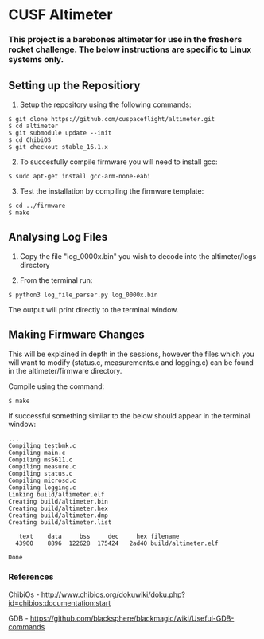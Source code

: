 # CUSF Altimeter
### This project is a barebones altimeter for use in the freshers rocket challenge. The below instructions are specific to Linux systems only.

## Setting up the Repositiory

1. Setup the repository using the following commands:
```
$ git clone https://github.com/cuspaceflight/altimeter.git
$ cd altimeter
$ git submodule update --init
$ cd ChibiOS
$ git checkout stable_16.1.x
```
2. To succesfully compile firmware you will need to install gcc:
```
$ sudo apt-get install gcc-arm-none-eabi
```
3. Test the installation by compiling the firmware template:
```
$ cd ../firmware
$ make
```

## Analysing Log Files

1. Copy the file "log_0000x.bin" you wish to decode into the altimeter/logs directory

2. From the terminal run:
```
$ python3 log_file_parser.py log_0000x.bin
```

The output will print directly to the terminal window.

## Making Firmware Changes

This will be explained in depth in the sessions, however the files which you will want to modify (status.c, measurements.c and logging.c) can be found in the altimeter/firmware directory.

Compile using the command:
``` 
$ make
```
If successful something similar to the below should appear in the terminal window:

```
...
Compiling testbmk.c
Compiling main.c
Compiling ms5611.c
Compiling measure.c
Compiling status.c
Compiling microsd.c
Compiling logging.c
Linking build/altimeter.elf
Creating build/altimeter.bin
Creating build/altimeter.hex
Creating build/altimeter.dmp
Creating build/altimeter.list

   text	   data	    bss	    dec	    hex	filename
  43900	   8896	 122628	 175424	  2ad40	build/altimeter.elf

Done
```

### References

ChibiOs - http://www.chibios.org/dokuwiki/doku.php?id=chibios:documentation:start

GDB - https://github.com/blacksphere/blackmagic/wiki/Useful-GDB-commands
